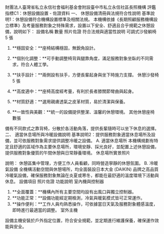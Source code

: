 財團法人臺灣省私立永信社會福利基金會附設臺中市私立永信社區長照機構
評鑑指標C1：休憩設備設置 - 佐證資料
一、 休憩設備清冊與法規符合性說明
基準說明1：休憩設備符合機構設置標準及相關法規。
本機構依據《長期照顧服務機構設立標準》及考量服務對象之特殊需求，設置以下安全、舒適且合乎規範之休憩設備，說明如下：
設備名稱
數量
照片佐證
符合法規與適當性說明
可調式沙發躺椅
5 張

1. **穩固安全：**座椅結構穩固，無銳角設計。
2. **個別化調整：**可手動調整椅背與腿靠角度，滿足服務對象坐臥的不同需求，符合人體工學。
3. **扶手設計：**兩側設有扶手，方便長輩起身與坐下時施力支撐。
休憩沙發椅
5 張

1. **高度適中：**座椅高度經考量，有利於長者膝關節彎曲與起身。
2. **材質舒適：**選用親膚透氣之皮革材質，易於清潔與保養。
3. **一致性與美觀：**統一的設備提供整潔、溫馨的休憩環境。
其他休憩座椅
數張

備有不同款式之靠背椅，分散於各活動角落，提供長輩隨時可以坐下休息的選擇。
二、 適當休息場所與冷暖設備說明
基準說明2：提供服務對象適當休息場所及設備，並可依服務對象需求提供調整冷暖之設備。
A. 適當休息場所
本機構規劃有特定且舒適的區域作為主要休息場所，環境安靜、採光良好，並配置上述休憩設備，提供服務對象優質的午間休憩與日常靜養環境。
休息場所實景照片

說明： 休憩區集中管理，方便工作人員看顧，同時營造寧靜的休憩氛圍。
B. 冷暖氣設備
全機構活動空間與休憩場所，均全面裝設日本大金 (DAIKIN) 品牌之高品質冷暖氣設備，確保服務對象無論在炎夏或寒冬，都能在最舒適的溫度環境下活動與休息。
設備項目
照片佐證
功能說明
室內機與控制器

1. **全面覆蓋：**機構內所有主要空間均設有出風口與獨立控制器。
2. **功能正常：**設備功能經定期檢測，冷氣與暖氣模式皆可正常運作。
3. **操作便利：**工作人員均熟悉操作，可依據當日天氣及服務對象體感溫度，即時進行最適當的調整。
室外主機

設備主機安裝於戶外指定位置，符合安全規範，並定期進行維護保養，確保運作效能與安全。
